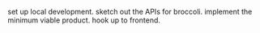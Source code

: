 set up local development.
sketch out the APIs for broccoli.
implement the minimum viable product.
hook up to frontend.